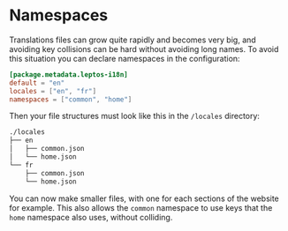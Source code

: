 # Namespaces

Translations files can grow quite rapidly and becomes very big, and avoiding key collisions can be hard without avoiding long names.
To avoid this situation you can declare namespaces in the configuration:

```toml
[package.metadata.leptos-i18n]
default = "en"
locales = ["en", "fr"]
namespaces = ["common", "home"]
```

Then your file structures must look like this in the `/locales` directory:

```bash
./locales
├── en
│   ├── common.json
│   └── home.json
└── fr
    ├── common.json
    └── home.json
```

You can now make smaller files, with one for each sections of the website for example.
This also allows the `common` namespace to use keys that the `home` namespace also uses, without colliding.
